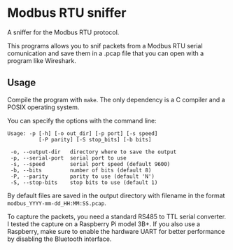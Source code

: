 # Modbus RTU sniffer

A sniffer for the Modbus RTU protocol.

This programs allows you to snif packets from a Modbus RTU serial
comunication and save them in a .pcap file that you can open with
a program like Wireshark.

## Usage

Compile the program with `make`. The only dependency is a C compiler
and a POSIX operating system.

You can specify the options with the command line:

```
Usage: -p [-h] [-o out_dir] [-p port] [-s speed]
          [-P parity] [-S stop_bits] [-b bits]

 -o, --output-dir   directory where to save the output
 -p, --serial-port  serial port to use
 -s, --speed        serial port speed (default 9600)
 -b, --bits         number of bits (default 8)
 -P, --parity       parity to use (default 'N')
 -S, --stop-bits    stop bits to use (default 1)
```

By default files are saved in the output directory with filename in
the format `modbus_YYYY-mm-dd_HH:MM:SS.pcap`.

To capture the packets, you need a standard RS485 to TTL serial converter.
I tested the capture on a Raspberry Pi model 3B+. If you also use
a Raspberry, make sure to enable the hardware UART for better performance
by disabling the Bluetooth interface.
